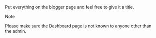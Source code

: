 Put everything on the blogger page and feel free to give it a title.

> [!NOTE]
> Please make sure the Dashboard page is not known to anyone other than the admin.
